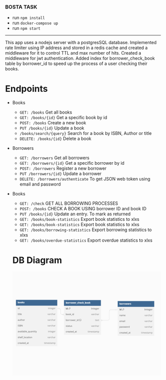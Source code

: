 ### BOSTA TASK
- run ```npm install```
- run ```docker-compose up```
- run ```npm start```
------
This app uses a nodejs server with a postgresSQL database. Implemented rate limiter using IP address and stored in a redis cache and created a middleware for it to control TTL and max number of hits. Created a middleware for jwt authentication. Added index for borrower_check_book table by borrower_id to speed up the process of a user checking their books.

# Endpoints
- Books
  - ```GET: /books``` Get all books
  - ```GET: /books/{id}``` Get a specific book by id
  - ```POST: /books``` Create a new book
  - ```PUT /books/{id}``` Update a book
  - ```/books/search/{query}``` Search for a book by ISBN, Author or title
  - ```DELETE: /books/{id}``` Delete a book
- Borrowers
  - ```GET: /borrowers``` Get all borrowers
  - ```GET: /borrowers/{id}``` Get a specific borrower by id
  - ```POST: /borrowers``` Register a new borrower
  - ```PUT /borrowers/{id}``` Update a borrower
  - ```DELETE: /borrowers/authenticate``` To get JSON web token using email and password
- Books
  - ```GET: /check``` GET ALL BORROWING PROCESSES
  - ```POST: /books``` CHECK A BOOK USING borrower ID and book ID
  - ```PUT /books/{id}``` Update an entry. To mark as returned
  - ```GET: /books/book-statistics``` Export book statistics to xlxs
  - ```GET: /books/book-statistics``` Export book statistics to xlxs
  - ```GET: /books/borrowing-statistics``` Export borrowing statistics to xlxs
  - ```GET: /books/overdue-statistics``` Export overdue statistics to xlxs
  
  
  # DB Diagram
  <img src="DB.png" alt="image_name png" />



